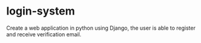 # login-system
Create a web application in python using Django, the user is able to register and receive verification email.
